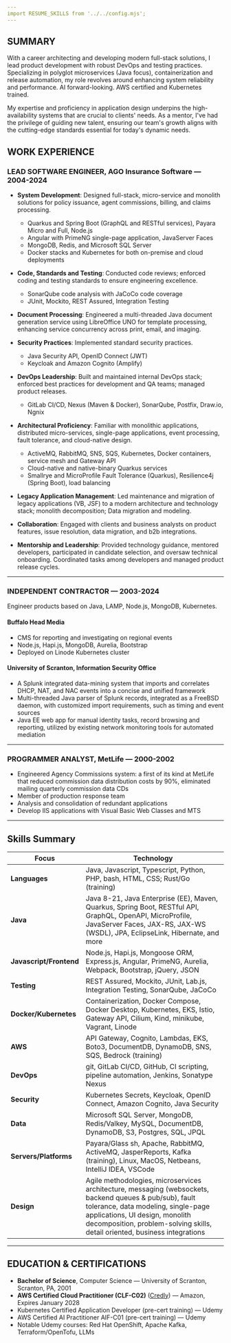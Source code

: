 ```yaml
---
import RESUME_SKILLS from '../../config.mjs';
---
```


## SUMMARY

With a career architecting and developing modern full-stack solutions, I lead product development with robust DevOps and testing practices. Specializing in polyglot microservices (Java focus), containerization and release automation, my role revolves around enhancing system reliability and performance. AI forward-looking. AWS certified and Kubernetes trained.

My expertise and proficiency in application design underpins the high-availability systems that are crucial to clients' needs. As a mentor, I've had the privilege of guiding new talent, ensuring our team's growth aligns with the cutting-edge standards essential for today's dynamic needs. 

## WORK EXPERIENCE

### LEAD SOFTWARE ENGINEER, AGO Insurance Software — 2004-2024
- **System Development**: Designed full-stack, micro-service and monolith solutions for policy issuance, agent commissions, billing, and claims processing.
    - Quarkus and Spring Boot (GraphQL and RESTful services), Payara Micro and Full, Node.js
    - Angular with PrimeNG single-page application, JavaServer Faces
    - MongoDB, Redis, and Microsoft SQL Server
    - Docker stacks and Kubernetes for both on-premise and cloud deployments

- **Code, Standards and Testing**: Conducted code reviews; enforced coding and testing standards to ensure engineering excellence.
    - SonarQube code analysis with JaCoCo code coverage
    - JUnit, Mockito, REST Assured, Integration Testing

- **Document Processing**: Engineered a multi-threaded Java document generation service using LibreOffice UNO for template processing, enhancing service concurrency across print, email, and imaging.

- **Security Practices**: Implemented standard security practices.
    - Java Security API, OpenID Connect (JWT)
    - Keycloak and Amazon Cognito (Amplify)

- **DevOps Leadership**: Built and maintained internal DevOps stack; enforced best practices for development and QA teams; managed product releases.
    - GitLab CI/CD, Nexus (Maven & Docker), SonarQube, Postfix, Draw.io, Ngnix

- **Architectural Proficiency**: Familiar with monolithic applications, distributed micro-services, single-page applications, event processing, fault tolerance, and cloud-native design.
    - ActiveMQ, RabbitMQ, SNS, SQS, Kubernetes, Docker containers, service mesh and Gateway API
    - Cloud-native and native-binary Quarkus services
    - Smallrye and MicroProfile Fault Tolerance (Quarkus), Resilience4j (Spring Boot), load balancing

- **Legacy Application Management**: Led maintenance and migration of legacy applications (VB, JSF) to a modern architecture and technology stack; monolith decomposition; Data migration and modeling.

- **Collaboration**: Engaged with clients and business analysts on product features, issue resolution, data migration, and b2b integrations.

- **Mentorship and Leadership**: Provided technology guidance, mentored developers, participated in candidate selection, and oversaw technical onboarding. Coordinated tasks among developers and managed product release cycles.

---

### INDEPENDENT CONTRACTOR — 2003-2024

Engineer products based on Java, LAMP, Node.js, MongoDB, Kubernetes.

#### Buffalo Head Media

- CMS for reporting and investigating on regional events
- Node.js, Hapi.js, MongoDB, Aurelia, Bootstrap
- Deployed on Linode Kubernetes cluster

#### University of Scranton, Information Security Office

- A Splunk integrated data-mining system that imports and correlates DHCP, NAT, and NAC events into a concise and unified framework
- Multi-threaded Java parser of Splunk records, integrated as a FreeBSD daemon, with customized import requirements, such as timing and event sources
- Java EE web app for manual identity tasks, record browsing and reporting, utilized by existing network monitoring tools for automated mediation

---

### PROGRAMMER ANALYST, MetLife — 2000-2002

- Engineered Agency Commissions system: a first of its kind at MetLife that reduced commission data distribution costs by 90%, eliminated mailing quarterly commission data CDs
- Member of production response team
- Analysis and consolidation of redundant applications
- Develop IIS applications with Visual Basic Web Classes and MTS

---

## Skills Summary
| Focus | Technology |
|---|---|
| **Languages** | Java, Javascript, Typescript, Python, PHP, bash, HTML, CSS; Rust/Go (training) |
| **Java** | Java 8-21, Java Enterprise (EE), Maven, Quarkus, Spring Boot, RESTful API, GraphQL, OpenAPI, MicroProfile, JavaServer Faces, JAX-RS, JAX-WS (WSDL), JPA, EclipseLink, Hibernate, and more |
| **Javascript/Frontend** | Node.js, Hapi.js, Mongoose ORM, Express.js, Angular, PrimeNG, Aurelia, Webpack, Bootstrap, jQuery, JSON |
| **Testing** | REST Assured, Mockito, JUnit, Lab.js, Integration Testing, SonarQube, JaCoCo |
| **Docker/Kubernetes** | Containerization, Docker Compose, Docker Desktop, Kubernetes, EKS, Istio, Gateway API, Cilium, Kind, minikube, Vagrant, Linode |
| **AWS** | API Gateway, Cognito, Lambdas, EKS, Boto3, DocumentDB, DynamoDB, SNS, SQS, Bedrock (training) |
| **DevOps** | git, GitLab CI/CD, GitHub, CI scripting, pipeline automation, Jenkins, Sonatype Nexus |
| **Security** | Kubernetes Secrets, Keycloak, OpenID Connect, Amazon Cognito, Java Security |
| **Data** | Microsoft SQL Server, MongoDB, Redis/Valkey, MySQL, DocumentDB, DynamoDB, S3, Postgres, SQL, JPQL |
| **Servers/Platforms** | Payara/Glass sh, Apache, RabbitMQ, ActiveMQ, JasperReports, Kafka (training), Linux, MacOS, Netbeans, IntelliJ IDEA, VSCode |
| **Design** | Agile methodologies, microservices architecture, messaging (websockets, backend queues & pub/sub), fault tolerance, data modeling, single-page applications, UI design, monolith decomposition, problem-solving skills, detail oriented, business integrations |

---
## EDUCATION & CERTIFICATIONS

- **Bachelor of Science**, Computer Science — University of Scranton, Scranton, PA, 2001
- **AWS Certified Cloud Practitioner (CLF-C02)** ([Credly](https://www.credly.com/badges/a6c8e8e4-8810-49d5-96e7-b9cc0b6b3729/public_url)) — Amazon, Expires January 2028
- Kubernetes Certified Application Developer (pre-cert training) — Udemy
- AWS Certified AI Practitioner AIF-C01 (pre-cert training) — Udemy
- Notable Udemy courses: Red Hat OpenShift, Apache Kafka, Terraform/OpenTofu, LLMs
